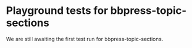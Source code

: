 # Playground tests for bbpress-topic-sections
We are still awaiting the first test run for bbpress-topic-sections.
